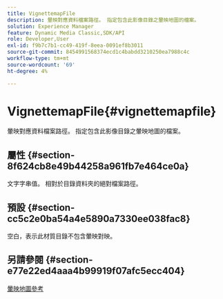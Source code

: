 ```yaml
---
title: VignettemapFile
description: 暈映對應資料檔案路徑。 指定包含此影像目錄之暈映地圖的檔案。
solution: Experience Manager
feature: Dynamic Media Classic,SDK/API
role: Developer,User
exl-id: f9b7c7b1-cc49-419f-8eea-0091ef8b3011
source-git-commit: 8454991568374ecd1c4babdd3210250ea7988c4c
workflow-type: tm+mt
source-wordcount: '69'
ht-degree: 4%

---
```


# VignettemapFile{#vignettemapfile}

暈映對應資料檔案路徑。 指定包含此影像目錄之暈映地圖的檔案。

## 屬性 {#section-8f624cb8e49b44258a961fb7e464ce0a}

文字字串值。 相對於目錄資料夾的絕對檔案路徑。

## 預設 {#section-cc5c2e0ba54a4e5890a7330ee038fac8}

空白，表示此材質目錄不包含暈映對映。

## 另請參閱 {#section-e77e22ed4aaa4b99919f07afc5ecc404}

[暈映地圖參考](../../../../../ir-api/material-cat/image-rendering-api-ref/c-ir-material-catalog/c-ir-vignette-map-reference/c-ir-vignette-map-reference.md#concept-f9486269f2b04d4cb6750f3af7bf0eb7)
